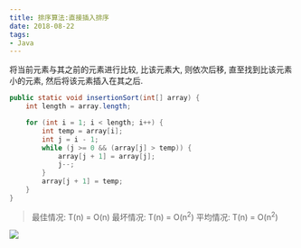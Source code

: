 ```yaml
---
title: 排序算法:直接插入排序
date: 2018-08-22
tags:
- Java
---
```

<!-- TOC -->


<!-- /TOC -->

将当前元素与其之前的元素进行比较, 比该元素大, 则依次后移, 直至找到比该元素小的元素, 然后将该元素插入在其之后.

```Java
public static void insertionSort(int[] array) {
    int length = array.length;

    for (int i = 1; i < length; i++) {
        int temp = array[i];
        int j = i - 1;
        while (j >= 0 && (array[j] > temp)) {
            array[j + 1] = array[j];
            j--;
        }
        array[j + 1] = temp;
    }
}
```

> 最佳情况: T(n) = O(n)   最坏情况: T(n) = O(n<sup>2</sup>)   平均情况: T(n) = O(n<sup>2</sup>)

[![](https://static.segmentfault.com/v-5b1df2a7/global/img/creativecommons-cc.svg)](https://creativecommons.org/licenses/by-nc-nd/4.0/)
